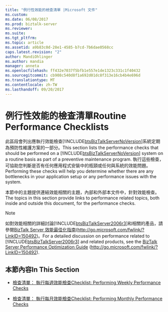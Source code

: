 ```yaml
---
title: "例行性效能的檢查清單 |Microsoft 文件"
ms.custom: 
ms.date: 06/08/2017
ms.prod: biztalk-server
ms.reviewer: 
ms.suite: 
ms.tgt_pltfrm: 
ms.topic: article
ms.assetid: a9b83c0d-28e1-4585-b7cd-7b6dae0568cc
caps.latest.revision: "2"
author: MandiOhlinger
ms.author: mandia
manager: anneta
ms.openlocfilehash: ff432e7037f5bfb1e557e1de1323c331c1f40432
ms.sourcegitcommit: cb908c540d8f1a692d01dc8f313e16cb4b4e696d
ms.translationtype: MT
ms.contentlocale: zh-TW
ms.lasthandoff: 09/20/2017
---
```

# <a name="routine-performance-checklists"></a><span data-ttu-id="db3ab-102">例行性效能的檢查清單</span><span class="sxs-lookup"><span data-stu-id="db3ab-102">Routine Performance Checklists</span></span>
<span data-ttu-id="db3ab-103">此區段會列出應執行效能檢查[!INCLUDE[btsBizTalkServerNoVersion](../includes/btsbiztalkservernoversion-md.md)]系統定期為預防性維護方案的一部分。</span><span class="sxs-lookup"><span data-stu-id="db3ab-103">This section lists the performance checks that should be performed on a [!INCLUDE[btsBizTalkServerNoVersion](../includes/btsbiztalkservernoversion-md.md)] system on a routine basis as part of a preventive maintenance program.</span></span> <span data-ttu-id="db3ab-104">執行這些檢查，可協助您判斷是否有任何應用程式安裝中的瓶頸或任何與系統的效能問題。</span><span class="sxs-lookup"><span data-stu-id="db3ab-104">Performing these checks will help you determine whether there are any bottlenecks in your application setup or any performance issues with the system.</span></span>  
  
 <span data-ttu-id="db3ab-105">本節中的主題提供連結效能相關的主題，內部和外部本文件中，針對效能檢查。</span><span class="sxs-lookup"><span data-stu-id="db3ab-105">The topics in this section provide links to performance related topics, both inside and outside this document, for the performance checks.</span></span>  
  
> [!NOTE]  
>  <span data-ttu-id="db3ab-106">如對效能相關的詳細討論[!INCLUDE[btsBizTalkServer2006r3](../includes/btsbiztalkserver2006r3-md.md)]和相關的產品，請參閱[BizTalk Server 效能最佳化指南](http://go.microsoft.com/fwlink/?LinkID=150492)(http://go.microsoft.com/fwlink/?LinkID=150492)。</span><span class="sxs-lookup"><span data-stu-id="db3ab-106">For a detailed discussion on performance related to [!INCLUDE[btsBizTalkServer2006r3](../includes/btsbiztalkserver2006r3-md.md)] and related products, see the [BizTalk Server Performance Optimization Guide](http://go.microsoft.com/fwlink/?LinkID=150492) (http://go.microsoft.com/fwlink/?LinkID=150492).</span></span>  
  
## <a name="in-this-section"></a><span data-ttu-id="db3ab-107">本節內容</span><span class="sxs-lookup"><span data-stu-id="db3ab-107">In This Section</span></span>  
  
-   [<span data-ttu-id="db3ab-108">檢查清單： 執行每週效能檢查</span><span class="sxs-lookup"><span data-stu-id="db3ab-108">Checklist: Performing Weekly Performance Checks</span></span>](../technical-guides/checklist-performing-weekly-performance-checks.md)  
  
-   [<span data-ttu-id="db3ab-109">檢查清單： 執行每月效能檢查</span><span class="sxs-lookup"><span data-stu-id="db3ab-109">Checklist: Performing Monthly Performance Checks</span></span>](../technical-guides/checklist-performing-monthly-performance-checks.md)